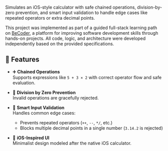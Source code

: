 Simulates an iOS-style calculator with safe chained operations, division-by-zero prevention, and smart input validation to handle edge cases like repeated operators or extra decimal points.

This project was implemented as part of a guided full-stack learning path on [BeCoder](https://becoder.dev/en/app), a platform for improving software development skills through hands-on projects. All code, logic, and architecture were developed independently based on the provided specifications.

## 🚀 Features

- ➕ **Chained Operations**  
  Supports expressions like `5 + 3 × 2` with correct operator flow and safe evaluation.

- 🚫 **Division by Zero Prevention**  
  Invalid operations are gracefully rejected.

- 🧠 **Smart Input Validation**  
  Handles common edge cases:

  - Prevents repeated operators (`++`, `--`, `*/`, etc.)
  - Blocks multiple decimal points in a single number (`3.14.2` is rejected)

- 💅 **iOS-Inspired UI**  
  Minimalist design modeled after the native iOS calculator.
